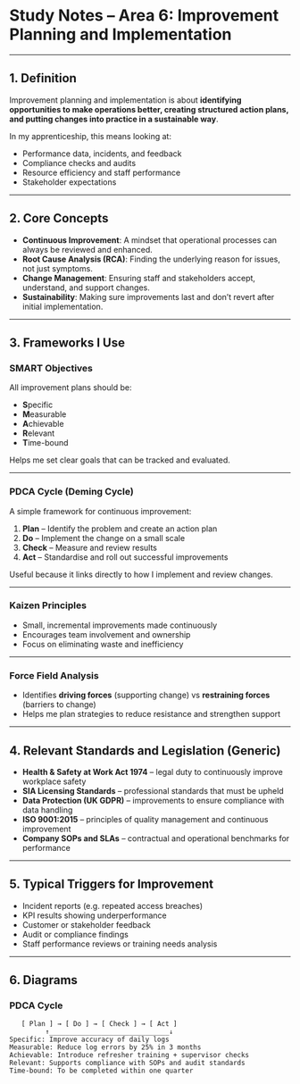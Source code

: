 # Study Notes – Area 6: Improvement Planning and Implementation  

---

## 1. Definition  

Improvement planning and implementation is about **identifying opportunities to make operations better, creating structured action plans, and putting changes into practice in a sustainable way**.  

In my apprenticeship, this means looking at:  
- Performance data, incidents, and feedback  
- Compliance checks and audits  
- Resource efficiency and staff performance  
- Stakeholder expectations  

---

## 2. Core Concepts  

- **Continuous Improvement**: A mindset that operational processes can always be reviewed and enhanced.  
- **Root Cause Analysis (RCA)**: Finding the underlying reason for issues, not just symptoms.  
- **Change Management**: Ensuring staff and stakeholders accept, understand, and support changes.  
- **Sustainability**: Making sure improvements last and don’t revert after initial implementation.  

---

## 3. Frameworks I Use  

### SMART Objectives  
All improvement plans should be:  
- **S**pecific  
- **M**easurable  
- **A**chievable  
- **R**elevant  
- **T**ime-bound  

Helps me set clear goals that can be tracked and evaluated.  

---

### PDCA Cycle (Deming Cycle)  
A simple framework for continuous improvement:  

1. **Plan** – Identify the problem and create an action plan  
2. **Do** – Implement the change on a small scale  
3. **Check** – Measure and review results  
4. **Act** – Standardise and roll out successful improvements  

Useful because it links directly to how I implement and review changes.  

---

### Kaizen Principles  
- Small, incremental improvements made continuously  
- Encourages team involvement and ownership  
- Focus on eliminating waste and inefficiency  

---

### Force Field Analysis  
- Identifies **driving forces** (supporting change) vs **restraining forces** (barriers to change)  
- Helps me plan strategies to reduce resistance and strengthen support  

---

## 4. Relevant Standards and Legislation (Generic)  

- **Health & Safety at Work Act 1974** – legal duty to continuously improve workplace safety  
- **SIA Licensing Standards** – professional standards that must be upheld  
- **Data Protection (UK GDPR)** – improvements to ensure compliance with data handling  
- **ISO 9001:2015** – principles of quality management and continuous improvement  
- **Company SOPs and SLAs** – contractual and operational benchmarks for performance  

---

## 5. Typical Triggers for Improvement  

- Incident reports (e.g. repeated access breaches)  
- KPI results showing underperformance  
- Customer or stakeholder feedback  
- Audit or compliance findings  
- Staff performance reviews or training needs analysis  

---

## 6. Diagrams  

### PDCA Cycle  

```text
   [ Plan ] → [ Do ] → [ Check ] → [ Act ]
         ↑______________________________↓
Specific: Improve accuracy of daily logs  
Measurable: Reduce log errors by 25% in 3 months  
Achievable: Introduce refresher training + supervisor checks  
Relevant: Supports compliance with SOPs and audit standards  
Time-bound: To be completed within one quarter  

